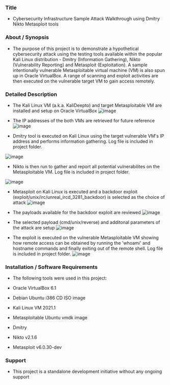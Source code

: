 ### Title

* Cybersecurity Infrastructure Sample Attack Walkthrough using Dmitry Nikto Metasploit tools

### About / Synopsis

* The purpose of this project is to demonstrate a hypothetical cybersecurity attack using the testing tools available within the popular Kali Linux distribution - Dmitry (Information Gathering), Nikto (Vulnerability Reporting) and Metasploit (Exploitation). A sample intentionally vulnerable Metasploitable virtual machine (VM) is also spun up in Oracle VirtualBox. A range of scanning and exploit activities are then executed on the vulnerable target VM to gain access remotely.

### Detailed Description 

* The Kali Linux VM (a.k.a. KaliDeepto) and target Metasploitable VM are installed and setup on Oracle VirtualBox
![image](https://user-images.githubusercontent.com/46364751/115974712-8ac14c80-a52c-11eb-80ae-89a7c6e39a06.png)

* The IP addresses of the both VMs are retrieved for future reference
![image](https://user-images.githubusercontent.com/46364751/115974716-96147800-a52c-11eb-9362-94a0f0bde74a.png)

* Dmitry tool is executed on Kali Linux using the target vulnerable VM's IP address and performs information gathering. Log file is included in project folder.

![image](https://user-images.githubusercontent.com/46364751/115974722-a2003a00-a52c-11eb-9df4-4d3953fb5349.png)

* Nikto is then run to gather and report all potential vulnerabilites on the Metasploitable VM. Log file is included in project folder.

![image](https://user-images.githubusercontent.com/46364751/115974727-acbacf00-a52c-11eb-86ed-c65311889ca9.png)

* Metasploit on Kali Linux is executed and a backdoor exploit (exploit/unix/irc/unreal_ircd_3281_backdoor) is selected as the choice of attack
![image](https://user-images.githubusercontent.com/46364751/115974729-b5130a00-a52c-11eb-8a40-9b70cfae2827.png)

* The payloads available for the backdoor exploit are reviewed 
![image](https://user-images.githubusercontent.com/46364751/115974734-c3612600-a52c-11eb-9dee-a14b402915d2.png)

* The selected payload (cmd/unix/reverse) and additonal parameters of the attack are setup
![image](https://user-images.githubusercontent.com/46364751/115974740-cb20ca80-a52c-11eb-95e8-41fa668dafc7.png)

* The exploit is executed on the vulnerable Metasploitable VM showing how remote access can be obtained by running the 'whoami' and hostname commands and finally exiting out of the remote shell. Log file is included in project folder.
![image](https://user-images.githubusercontent.com/46364751/115974743-d4aa3280-a52c-11eb-8306-5fab97796e76.png)


### Installation / Software Requirements

* The following tools were used in this project:

* Oracle VirtualBox 6.1
* Debian Ubuntu i386 CD ISO image
* Kali Linux VM 2021.1
* Metasploitable Ubuntu vmdk image
* Dmitry
* Nikto v2.1.6
* Metasploit v6.0.30-dev


### Support

* This project is a standalone development initiative without any ongoing support

